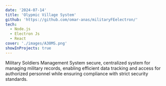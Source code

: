 ```yaml
---
date: '2024-07-14'
title: 'Olypmic Village System'
github: 'https://github.com/omar-anas/militaryFEelectron/'
tech:
  - Node.js
  - Electron Js
  - React
cover: './images/A30MS.png'
showInProjects: true
---
```


Military Soldiers Management System
secure, centralized system for managing military records, enabling 
efficient data tracking and access for authorized personnel while ensuring 
compliance with strict security standards.
